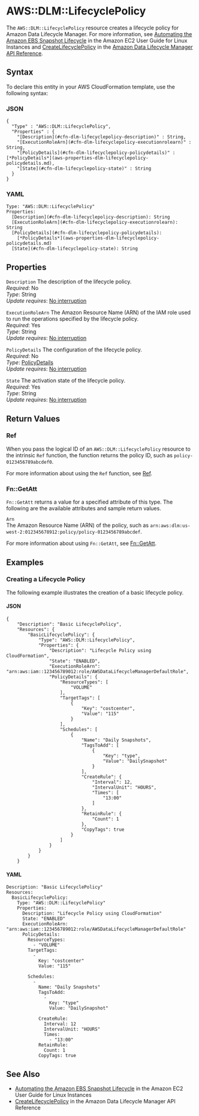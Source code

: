 # AWS::DLM::LifecyclePolicy<a name="aws-resource-dlm-lifecyclepolicy"></a>

The `AWS::DLM::LifecyclePolicy` resource creates a lifecycle policy for Amazon Data Lifecycle Manager\. For more information, see [Automating the Amazon EBS Snapshot Lifecycle](https://docs.aws.amazon.com/AWSEC2/latest/UserGuide/snapshot-lifecycle.html) in the Amazon EC2 User Guide for Linux Instances and [CreateLifecyclePolicy](https://docs.aws.amazon.com/dlm/latest/APIReference/API_CreateLifecyclePolicy.html) in the [Amazon Data Lifecycle Manager API Reference](https://docs.aws.amazon.com/dlm/latest/APIReference/)\. 

## Syntax<a name="aws-resource-dlm-lifecyclepolicy-syntax"></a>

To declare this entity in your AWS CloudFormation template, use the following syntax:

### JSON<a name="aws-resource-dlm-lifecyclepolicy-syntax.json"></a>

```
{
  "Type" : "AWS::DLM::LifecyclePolicy",
  "Properties" : {
    "[Description](#cfn-dlm-lifecyclepolicy-description)" : String,
    "[ExecutionRoleArn](#cfn-dlm-lifecyclepolicy-executionrolearn)" : String,
    "[PolicyDetails](#cfn-dlm-lifecyclepolicy-policydetails)" : [*PolicyDetails*](aws-properties-dlm-lifecyclepolicy-policydetails.md),
    "[State](#cfn-dlm-lifecyclepolicy-state)" : String
  }
}
```

### YAML<a name="aws-resource-dlm-lifecyclepolicy-syntax.yaml"></a>

```
Type: "AWS::DLM::LifecyclePolicy"
Properties:
  [Description](#cfn-dlm-lifecyclepolicy-description): String
  [ExecutionRoleArn](#cfn-dlm-lifecyclepolicy-executionrolearn): String
  [PolicyDetails](#cfn-dlm-lifecyclepolicy-policydetails): 
    [*PolicyDetails*](aws-properties-dlm-lifecyclepolicy-policydetails.md)
  [State](#cfn-dlm-lifecyclepolicy-state): String
```

## Properties<a name="aws-resource-dlm-lifecyclepolicy-properties"></a>

`Description`  <a name="cfn-dlm-lifecyclepolicy-description"></a>
The description of the lifecycle policy\.  
 *Required*: No  
 *Type*: String  
 *Update requires*: [No interruption](using-cfn-updating-stacks-update-behaviors.md#update-no-interrupt) 

`ExecutionRoleArn`  <a name="cfn-dlm-lifecyclepolicy-executionrolearn"></a>
The Amazon Resource Name \(ARN\) of the IAM role used to run the operations specified by the lifecycle policy\.   
 *Required*: Yes  
 *Type*: String  
 *Update requires*: [No interruption](using-cfn-updating-stacks-update-behaviors.md#update-no-interrupt) 

`PolicyDetails`  <a name="cfn-dlm-lifecyclepolicy-policydetails"></a>
The configuration of the lifecycle policy\.  
 *Required*: No  
 *Type*: [PolicyDetails](aws-properties-dlm-lifecyclepolicy-policydetails.md)  
 *Update requires*: [No interruption](using-cfn-updating-stacks-update-behaviors.md#update-no-interrupt) 

`State`  <a name="cfn-dlm-lifecyclepolicy-state"></a>
The activation state of the lifecycle policy\.   
 *Required*: Yes  
 *Type*: String  
 *Update requires*: [No interruption](using-cfn-updating-stacks-update-behaviors.md#update-no-interrupt) 

## Return Values<a name="aws-resource-dlm-lifecyclepolicy-returnvalues"></a>

### Ref<a name="aws-resource-dlm-lifecyclepolicy-ref"></a>

When you pass the logical ID of an `AWS::DLM::LifecyclePolicy` resource to the intrinsic `Ref` function, the function returns the policy ID, such as `policy-0123456789abcdef0`\. 

For more information about using the `Ref` function, see [Ref](intrinsic-function-reference-ref.md)\. 

### Fn::GetAtt<a name="aws-resource-dlm-lifecyclepolicy-getatt"></a>

 `Fn::GetAtt` returns a value for a specified attribute of this type\. The following are the available attributes and sample return values\. 

`Arn`  
The Amazon Resource Name \(ARN\) of the policy, such as `arn:aws:dlm:us-west-2:012345678912:policy/policy-0123456789abcdef`\.

For more information about using `Fn::GetAtt`, see [Fn::GetAtt](intrinsic-function-reference-getatt.md)\. 

## Examples<a name="aws-resource-dlm-lifecyclepolicy-examples"></a>

### Creating a Lifecycle Policy<a name="aws-resource-dlm-lifecyclepolicy-example1"></a>

The following example illustrates the creation of a basic lifecycle policy\.

#### JSON<a name="aws-resource-dlm-lifecyclepolicy-example1.json"></a>

```
{
    "Description": "Basic LifecyclePolicy",
    "Resources": {
        "BasicLifecyclePolicy": {
            "Type": "AWS::DLM::LifecyclePolicy",
            "Properties": {
                "Description": "Lifecycle Policy using CloudFormation",
                "State": "ENABLED",
                "ExecutionRoleArn": "arn:aws:iam::123456789012:role/AWSDataLifecycleManagerDefaultRole",
                "PolicyDetails": {
                    "ResourceTypes": [
                        "VOLUME"
                    ],
                    "TargetTags": [
                        {
                            "Key": "costcenter",
                            "Value": "115"
                        }
                    ],
                    "Schedules": [
                        {
                            "Name": "Daily Snapshots",
                            "TagsToAdd": [
                                {
                                    "Key": "type",
                                    "Value": "DailySnapshot"
                                }
                            ],
                            "CreateRule": {
                                "Interval": 12,
                                "IntervalUnit": "HOURS",
                                "Times": [
                                    "13:00"
                                ]
                            },
                            "RetainRule": {
                                "Count": 1
                            },
                            "CopyTags": true
                        }
                    ]
                }
            }
        }
    }
```

#### YAML<a name="aws-resource-dlm-lifecyclepolicy-example1.yaml"></a>

```
Description: "Basic LifecyclePolicy"
Resources:
  BasicLifecyclePolicy:
    Type: "AWS::DLM::LifecyclePolicy"
    Properties:
      Description: "Lifecycle Policy using CloudFormation"
      State: "ENABLED"
      ExecutionRoleArn: "arn:aws:iam::123456789012:role/AWSDataLifecycleManagerDefaultRole"
      PolicyDetails:
        ResourceTypes:
          - "VOLUME"
        TargetTags:
          -
            Key: "costcenter"
            Value: "115"
          
        Schedules:
          -
            Name: "Daily Snapshots"
            TagsToAdd:
              -
                Key: "type"
                Value: "DailySnapshot"
              
            CreateRule:
              Interval: 12
              IntervalUnit: "HOURS"
              Times:
                - "13:00"
            RetainRule:
              Count: 1
            CopyTags: true
```

## See Also<a name="aws-resource-dlm-lifecyclepolicy-seealso"></a>
+ [Automating the Amazon EBS Snapshot Lifecycle](https://docs.aws.amazon.com/AWSEC2/latest/UserGuide/snapshot-lifecycle.html) in the Amazon EC2 User Guide for Linux Instances
+ [CreateLifecyclePolicy](https://docs.aws.amazon.com/dlm/latest/APIReference/API_CreateLifecyclePolicy.html) in the Amazon Data Lifecycle Manager API Reference
